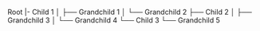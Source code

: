 
Root
|- Child 1
│   ├── Grandchild 1
│   └── Grandchild 2
├── Child 2
│   ├── Grandchild 3
│   └── Grandchild 4
└── Child 3
    └── Grandchild 5

